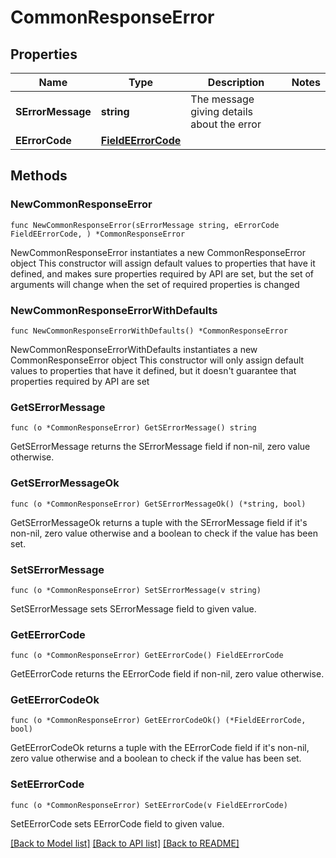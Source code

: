 # CommonResponseError

## Properties

Name | Type | Description | Notes
------------ | ------------- | ------------- | -------------
**SErrorMessage** | **string** | The message giving details about the error | 
**EErrorCode** | [**FieldEErrorCode**](FieldEErrorCode.md) |  | 

## Methods

### NewCommonResponseError

`func NewCommonResponseError(sErrorMessage string, eErrorCode FieldEErrorCode, ) *CommonResponseError`

NewCommonResponseError instantiates a new CommonResponseError object
This constructor will assign default values to properties that have it defined,
and makes sure properties required by API are set, but the set of arguments
will change when the set of required properties is changed

### NewCommonResponseErrorWithDefaults

`func NewCommonResponseErrorWithDefaults() *CommonResponseError`

NewCommonResponseErrorWithDefaults instantiates a new CommonResponseError object
This constructor will only assign default values to properties that have it defined,
but it doesn't guarantee that properties required by API are set

### GetSErrorMessage

`func (o *CommonResponseError) GetSErrorMessage() string`

GetSErrorMessage returns the SErrorMessage field if non-nil, zero value otherwise.

### GetSErrorMessageOk

`func (o *CommonResponseError) GetSErrorMessageOk() (*string, bool)`

GetSErrorMessageOk returns a tuple with the SErrorMessage field if it's non-nil, zero value otherwise
and a boolean to check if the value has been set.

### SetSErrorMessage

`func (o *CommonResponseError) SetSErrorMessage(v string)`

SetSErrorMessage sets SErrorMessage field to given value.


### GetEErrorCode

`func (o *CommonResponseError) GetEErrorCode() FieldEErrorCode`

GetEErrorCode returns the EErrorCode field if non-nil, zero value otherwise.

### GetEErrorCodeOk

`func (o *CommonResponseError) GetEErrorCodeOk() (*FieldEErrorCode, bool)`

GetEErrorCodeOk returns a tuple with the EErrorCode field if it's non-nil, zero value otherwise
and a boolean to check if the value has been set.

### SetEErrorCode

`func (o *CommonResponseError) SetEErrorCode(v FieldEErrorCode)`

SetEErrorCode sets EErrorCode field to given value.



[[Back to Model list]](../README.md#documentation-for-models) [[Back to API list]](../README.md#documentation-for-api-endpoints) [[Back to README]](../README.md)


